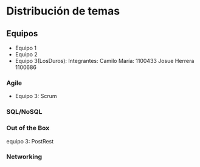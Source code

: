 # Distribución de temas

## Equipos

- Equipo 1
- Equipo 2
- Equipo 3(LosDuros):
    Integrantes:
        Camilo María: 1100433
        Josue Herrera 1100686

### Agile
- Equipo 3: Scrum
### SQL/NoSQL
### Out of the Box
 equipo 3: PostRest
### Networking 